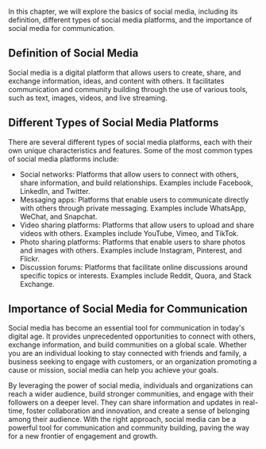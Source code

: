 
In this chapter, we will explore the basics of social media, including its definition, different types of social media platforms, and the importance of social media for communication.

Definition of Social Media
--------------------------

Social media is a digital platform that allows users to create, share, and exchange information, ideas, and content with others. It facilitates communication and community building through the use of various tools, such as text, images, videos, and live streaming.

Different Types of Social Media Platforms
-----------------------------------------

There are several different types of social media platforms, each with their own unique characteristics and features. Some of the most common types of social media platforms include:

* Social networks: Platforms that allow users to connect with others, share information, and build relationships. Examples include Facebook, LinkedIn, and Twitter.
* Messaging apps: Platforms that enable users to communicate directly with others through private messaging. Examples include WhatsApp, WeChat, and Snapchat.
* Video sharing platforms: Platforms that allow users to upload and share videos with others. Examples include YouTube, Vimeo, and TikTok.
* Photo sharing platforms: Platforms that enable users to share photos and images with others. Examples include Instagram, Pinterest, and Flickr.
* Discussion forums: Platforms that facilitate online discussions around specific topics or interests. Examples include Reddit, Quora, and Stack Exchange.

Importance of Social Media for Communication
--------------------------------------------

Social media has become an essential tool for communication in today's digital age. It provides unprecedented opportunities to connect with others, exchange information, and build communities on a global scale. Whether you are an individual looking to stay connected with friends and family, a business seeking to engage with customers, or an organization promoting a cause or mission, social media can help you achieve your goals.

By leveraging the power of social media, individuals and organizations can reach a wider audience, build stronger communities, and engage with their followers on a deeper level. They can share information and updates in real-time, foster collaboration and innovation, and create a sense of belonging among their audience. With the right approach, social media can be a powerful tool for communication and community building, paving the way for a new frontier of engagement and growth.
